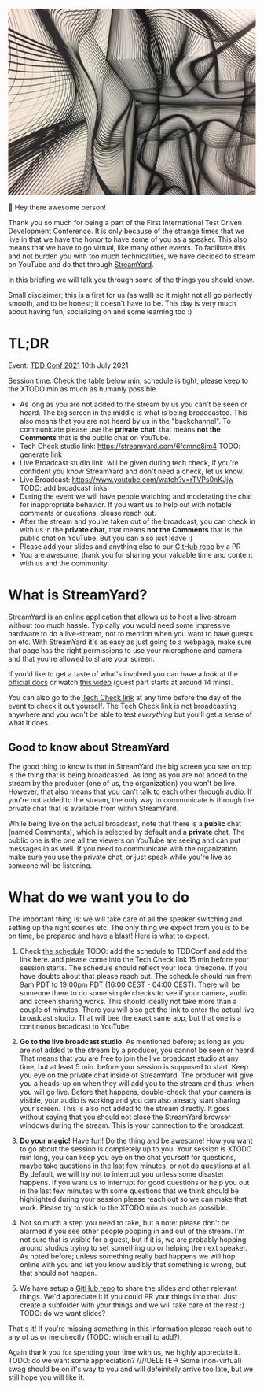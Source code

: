 <p align="center">
    <img src="tdd_conference_logo.jpg" style="text-align:center;" width="600" />
</p>

👋 Hey there awesome person!

Thank you so much for being a part of the First International Test Driven Development Conference.
It is only because of the strange times that we live in that we have the honor to have some of you as a speaker.
This also means that we have to go virtual, like many other events. To facilitate this and not burden you with too much 
technicalities, we have decided to stream on YouTube and do that through [StreamYard](https://streamyard.com/).

In this briefing we will talk you through some of the things you should know.

Small disclaimer; this is a first for us (as well) so it might not all go perfectly smooth, and to be honest; it doesn't have to be. This day is very much about having fun, socializing oh and some learning too :)

# TL;DR
Event: [TDD Conf 2021](http://tddconf.com) 10th July 2021

Session time: Check the table below min, schedule is tight, please keep to the XTODO min as much as humanly possible.

* As long as you are not added to the stream by us you can't be seen or heard. The big screen in the middle is what is being broadcasted. This also means that you are not heard by us in the "backchannel". To communicate please use the **private chat**, that means **not the Comments** that is the public chat on YouTube.
* Tech Check studio link: https://streamyard.com/6fcmnc8im4 TODO: generate link
* Live Broadcast studio link: will be given during tech check, if you're confident you know StreamYard and don't need a check, let us know.
* Live Broadcast: https://www.youtube.com/watch?v=rTVPs0nKJjw TODO: add broadcast links
* During the event we will have people watching and moderating the chat for inappropriate behavior. If you want us to help out with notable comments or questions, please reach out.
* After the stream and you're taken out of the broadcast, you can check in with us in the **private chat**, that means **not the Comments** that is the public chat on YouTube. But you can also just leave :)
* Please add your slides and anything else to our [GitHub repo](https://github.com/XamarinExpertDay/XamExpertDay2020) by a PR
* You are awesome, thank you for sharing your valuable time and content with us and the community.

# What is StreamYard?
StreamYard is an online application that allows us to host a live-stream without too much hassle.
Typically you would need some impressive hardware to do a live-stream, not to mention when you want to have guests on etc.
With StreamYard it's as easy as just going to a webpage, make sure that page has the right permissions to use your
microphone and camera and that you're allowed to share your screen.

If you'd like to get a taste of what's involved you can have a look at the [official docs](https://streamyard.com/resources/docs/guest-instructions/index.html)
or watch [this video](https://youtu.be/An5ko-YEp1o?t=892) (guest part starts at around 14 mins).

You can also go to the [Tech Check link](https://streamyard.com/6fcmnc8im4) at any time before the day of the event to check it
out yourself. The Tech Check link is not broadcasting anywhere and you won't be able to test _everything_ but you'll get a sense of what it does.

## Good to know about StreamYard
The good thing to know is that in StreamYard the big screen you see on top is the thing that is being broadcasted. As long
as you are not added to the stream by the producer (one of us, the organization) you won't be live. However, that also means
that you can't talk to each other through audio. If you're not added to the stream, the only way to communicate is through
the private chat that is available from within StreamYard.

While being live on the actual broadcast, note that there is a **public** chat (named Comments), which is selected by default and a **private**
chat. The public one is the one all the viewers on YouTube are seeing and can put messages in as well. If you need to communicate with the organization make sure you use the private chat, or just speak while you're live as someone will be listening.

# What do we want you to do
The important thing is: we will take care of all the speaker switching and setting up the right scenes etc. The only thing we expect from you is to be on time, be prepared and have a blast! Here is what to expect.

1. Check [the schedule](https://expertday.forxamarin.com/#program) TODO: add the schedule to TDDConf and add the link here. and please come into the Tech Check link 15 min before your session starts. The schedule should reflect your local timezone. If you have doubts about that please reach out. The schedule should run from 9am PDT to 19:00pm PDT (16:00 CEST - 04:00 CEST). There will be someone there to do some simple checks to see if your camera, audio and screen sharing works. This should ideally not take more than a couple of minutes. There you will also get the link to enter the actual live broadcast studio. That will bee the exact same app, but that one is a continuous broadcast to YouTube.

2. **Go to the live broadcast studio**. As mentioned before; as long as you are not added to the stream by a producer, you cannot be seen or heard. That means that you are free to join the live broadcast studio at any time, but at least 5 min. before your session is supposed to start. Keep you eye on the private chat inside of StreamYard. The producer will give you a heads-up on when they will add you to the stream and thus; when you will go live. Before that happens, double-check that your camera is visible, your audio is working and you can also already start sharing your screen. This is also not added to the stream directly. It goes without saying that you should not close the StreamYard browser windows during the stream. This is your connection to the broadcast.

3. **Do your magic!** Have fun! Do the thing and be awesome! How you want to go about the session is completely up to you. Your session is XTODO min long, you can keep you eye on the chat yourself for questions, maybe take questions in the last few minutes, or not do questions at all. By default, we will try not to interrupt you unless some disaster happens. If you want us to interrupt for good questions or help you out in the last few minutes with some questions that we think should be highlighted during your session please reach out so we can make that work. Please try to stick to the XTODO min as much as possible.

4. Not so much a step you need to take, but a note: please don't be alarmed if you see other people popping in and out of the stream. I'm not sure that is visible for a guest, but if it is, we are probably hopping around studios trying to set something up or helping the next speaker. As noted before; unless something really bad happens we will hop online with you and let you know audibly that something is wrong, but that should not happen.

5. We have setup a [GitHub repo](https://github.com/XamarinExpertDay/XamExpertDay2020) to share the slides and other relevant things. We'd appreciate it if you could PR your things into that. Just create a subfolder with your things and we will take care of the rest :) TODO: do we want slides?

That's it! If you're missing something in this information please reach out to any of us or me directly (TODO: which email to add?).

Again thank you for spending your time with us, we highly appreciate it. TODO: do we want some appreciation? ////DELETE-> Some (non-virtual) swag should be on it's way to you and will defeinitely arrive too late, but we still hope you will like it.